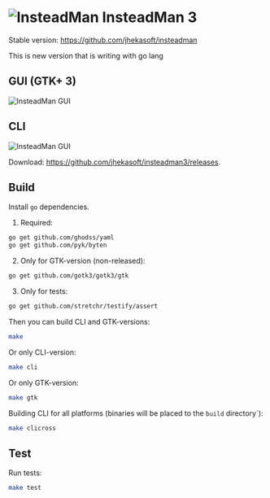 ![InsteadMan](https://github.com/jhekasoft/insteadman3/raw/master/resources/images/logo32x32.png "InsteadMan") 
InsteadMan 3
============

Stable version: https://github.com/jhekasoft/insteadman

This is new version that is writing with go lang

GUI (GTK+ 3)
---

![InsteadMan GUI](https://github.com/jhekasoft/insteadman3/raw/master/resources/images/gtk-3_0_2-screenshot "InsteadMan GUI (GTK)")


CLI
---

![InsteadMan GUI](https://github.com/jhekasoft/insteadman3/raw/master/resources/images/cli-3_0_1-screenshot.png "InsteadMan CLI")

Download: https://github.com/jhekasoft/insteadman3/releases.

Build
-----

Install `go` dependencies.

1. Required:

```bash
go get github.com/ghodss/yaml
go get github.com/pyk/byten
```

2. Only for GTK-version (non-released):

```bash
go get github.com/gotk3/gotk3/gtk
```

3. Only for tests:

```bash
go get github.com/stretchr/testify/assert
```

Then you can build CLI and GTK-versions:

```bash
make
```

Or only CLI-version:

```bash
make cli
```

Or only GTK-version:

```bash
make gtk
```

Building CLI for all platforms (binaries will be placed to the `build` directory`):

```bash
make clicross
```

Test
----

Run tests:

```bash
make test
```
